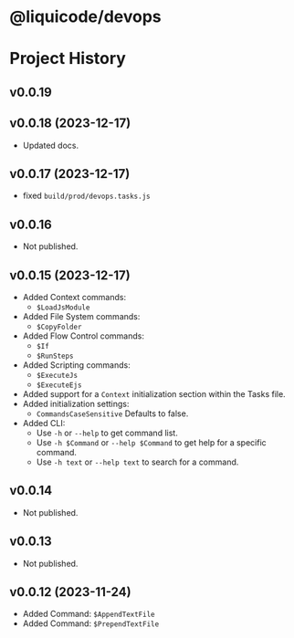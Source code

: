 # @liquicode/devops


# Project History


v0.0.19
---------------------------------------------------------------------



v0.0.18 (2023-12-17)
---------------------------------------------------------------------

- Updated docs.


v0.0.17 (2023-12-17)
---------------------------------------------------------------------

- fixed `build/prod/devops.tasks.js`


v0.0.16
---------------------------------------------------------------------

- Not published.


v0.0.15 (2023-12-17)
---------------------------------------------------------------------

- Added Context commands:
	- `$LoadJsModule`
- Added File System commands:
	- `$CopyFolder`
- Added Flow Control commands:
	- `$If`
	- `$RunSteps`
- Added Scripting commands:
	- `$ExecuteJs`
	- `$ExecuteEjs`
- Added support for a `Context` initialization section within the Tasks file.
- Added initialization settings:
	- `CommandsCaseSensitive` Defaults to false.
- Added CLI:
	- Use `-h` or `--help` to get command list.
	- Use `-h $Command` or `--help $Command` to get help for a specific command.
	- Use `-h text` or `--help text` to search for a command.


v0.0.14
---------------------------------------------------------------------

- Not published.


v0.0.13
---------------------------------------------------------------------

- Not published.


v0.0.12 (2023-11-24)
---------------------------------------------------------------------

- Added Command: `$AppendTextFile`
- Added Command: `$PrependTextFile`

